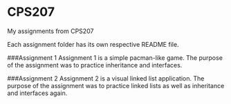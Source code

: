 CPS207
======

My assignments from CPS207

Each assignment folder has its own respective README file.

###Assignment 1
Assignment 1 is a simple pacman-like game. The purpose of the assignment was to practice inheritance and interfaces.

###Assignment 2
Assignment 2 is a visual linked list application. The purpose of the assignment was to practice linked lists as well as inheritance and interfaces again. 

